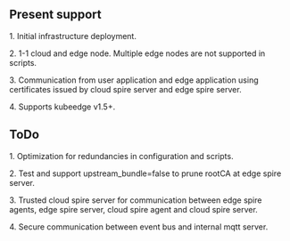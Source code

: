 ## Present support

1\. Initial infrastructure deployment.

2\. 1-1 cloud and edge node. Multiple edge nodes are not supported in
scripts.

3\. Communication from user application and edge application using
certificates issued by cloud spire server and edge spire server.

4\. Supports kubeedge v1.5+.

## ToDo

1\. Optimization for redundancies in configuration and scripts.

2\. Test and support upstream\_bundle=false to prune rootCA at edge spire server.

3\. Trusted cloud spire server for communication between edge spire agents, edge spire server, cloud spire agent and cloud spire server.

4\. Secure communication between event bus and internal mqtt server.
